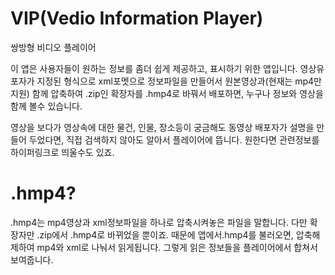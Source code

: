 # VIP(Vedio Information Player)
쌍방형 비디오 플레이어

이 앱은 사용자들이 원하는 정보를 좀더 쉽게 제공하고, 표시하기 위한 앱입니다. 
영상유포자가 지정된 형식으로 xml포멧으로 정보파일을 만들어서 원본영상과(현재는 mp4만 지원) 함께 압축하여 .zip인 확장자를 .hmp4로 바꿔서 배포하면,
누구나 정보와 영상을 함께 볼수 있습니다.

영상을 보다가 영상속에 대한 물건, 인물, 장소등이 궁금해도 동영상 배포자가 설명을 만들어 두었다면, 직접 검색하지 않아도 알아서 플레이어에 뜹니다.
원한다면 관련정보를 하이퍼링크로 띄울수도 있죠.

# .hmp4?
.hmp4는 mp4영상과 xml정보파일을 하나로 압축시켜놓은 파일을 말합니다. 다만 확장자만 .zip에서 .hmp4로 바뀌었을 뿐이죠. 때문에 앱에서.hmp4를 불러오면,
압축해제하여 mp4와 xml로 나눠서 읽게됩니다. 그렇게 읽은 정보들을 플레이어에서 합쳐서 보여줍니다.

